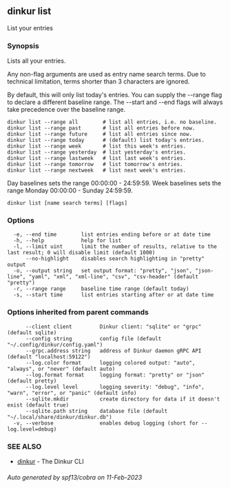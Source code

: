 ## dinkur list

List your entries

### Synopsis

Lists all your entries.

Any non-flag arguments are used as entry name search terms. Due to technical
limitation, terms shorter than 3 characters are ignored.

By default, this will only list today's entries. You can supply the --range flag
to declare a different baseline range. The --start and --end flags will always
take precedence over the baseline range.

	dinkur list --range all        # list all entries, i.e. no baseline.
	dinkur list --range past       # list all entries before now.
	dinkur list --range future     # list all entries since now.
	dinkur list --range today      # (default) list today's entries.
	dinkur list --range week       # list this week's entries.
	dinkur list --range yesterday  # list yesterday's entries.
	dinkur list --range lastweek   # list last week's entries.
	dinkur list --range tomorrow   # list tomorrow's entries.
	dinkur list --range nextweek   # list next week's entries.

Day baselines sets the range 00:00:00 - 24:59:59.
Week baselines sets the range Monday 00:00:00 - Sunday 24:59:59.


```
dinkur list [name search terms] [flags]
```

### Options

```
  -e, --end time        list entries ending before or at date time
  -h, --help            help for list
  -l, --limit uint      limit the number of results, relative to the last result; 0 will disable limit (default 1000)
      --no-highlight    disables search highlighting in "pretty" output
  -o, --output string   set output format: "pretty", "json", "json-line", "yaml", "xml", "xml-line", "csv", "csv-header" (default "pretty")
  -r, --range range     baseline time range (default today)
  -s, --start time      list entries starting after or at date time
```

### Options inherited from parent commands

```
      --client client         Dinkur client: "sqlite" or "grpc" (default sqlite)
      --config string         config file (default "~/.config/dinkur/config.yaml")
      --grpc.address string   address of Dinkur daemon gRPC API (default "localhost:59122")
      --log.color format      logging colored output: "auto", "always", or "never" (default auto)
      --log.format format     logging format: "pretty" or "json" (default pretty)
      --log.level level       logging severity: "debug", "info", "warn", "error", or "panic" (default info)
      --sqlite.mkdir          create directory for data if it doesn't exist (default true)
      --sqlite.path string    database file (default "~/.local/share/dinkur/dinkur.db")
  -v, --verbose               enables debug logging (short for --log.level=debug)
```

### SEE ALSO

* [dinkur](dinkur.md)	 - The Dinkur CLI

###### Auto generated by spf13/cobra on 11-Feb-2023

